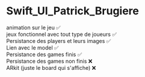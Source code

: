 # Swift_UI_Patrick_Brugiere

animation sur le jeu ✅ <br/>
jeux fonctionnel avec tout type de joueurs ✅<br/>
Persistance des players et leurs images ✅<br/>
Lien avec le model ✅<br/>
Persistance des games finis ✅<br/>
Persistance des games non finis ❌<br/>
ARkit (juste le board qui s'affiche) ❌<br/>
